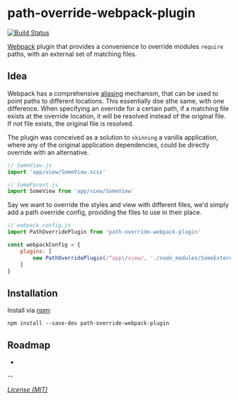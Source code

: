 # path-override-webpack-plugin

[![Build Status](https://travis-ci.org/jamiehill/path-override-webpack-plugin.svg?branch=master)](https://travis-ci.org/jamiehill/path-override-webpack-plugin)

[Webpack](http://webpack.github.io) plugin that provides a convenience to override modules `require` paths, with an external set of matching files.

## Idea

Webpack has a comprehensive [aliasing](http://webpack.github.io/docs/configuration.html#resolve-alias) mechanism, that can be used to point paths to different locations.  This essentially doe sthe same, with one difference.  When specifying an override for a certain path, if a matching file exists at the override location, it will be resolved instead of the original file.  If not file exists, the original file is resolved.

The plugin was conceived as a solution to `skinning` a vanilla application, where any of the original application dependencies, could be directly override with an alternative.

``` js
// SomeView.js  
import 'app/view/SomeView.scss'

// SomeParent.js  
import SomeView from 'app/view/SomeView'
```

Say we want to override the styles and view with different files, we'd simply add a path override config, providing the files to use in their place.

``` js
// webpack.config.js
import PathOverridePlugin from 'path-override-webpack-plugin'

const webpackConfig = {
    plugins: [
        new PathOverridePlugin(/^app\/view/, './node_modules/SomeExternalSkin/src')
    ]
}

```

## Installation

Install via [npm](https://www.npmjs.com/package/path-override-webpack-plugin):

```
npm install --save-dev path-override-webpack-plugin
```

## Roadmap

*

--

[_License (MIT)_](https://github.com/jamiehill/path-override-webpack-plugin/blob/master/docs/LICENSE.md)